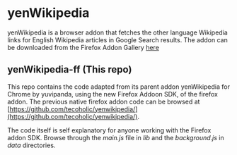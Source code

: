 # yenWikipedia

yenWikipedia is a browser addon that fetches the other language Wikipedia links for English Wikipedia articles in Google Search results.
The addon can be downloaded from the Firefox Addon Gallery [here](https://addons.mozilla.org/en-US/firefox/addon/yenwikipedia/)

## yenWikipedia-ff (This repo)

This repo contains the code adapted from its parent addon yenWikipedia for Chrome by yuvipanda, using the new Firefox Addoon SDK, of the firefox addon. The previous native firefox addon code can be browsed at [https://github.com/tecoholic/yenwikipedia/](https://github.com/tecoholic/yenwikipedia/).

The code itself is self explanatory for anyone working with the Firefox addon SDK. Browse through the _main.js_ file in _lib_ and the _background.js_ in _data_ directories.
